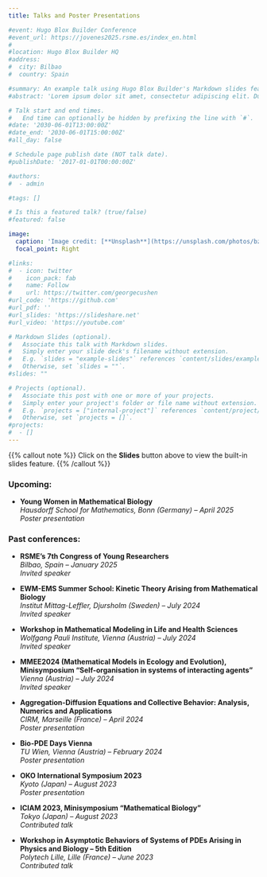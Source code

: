 ```yaml
---
title: Talks and Poster Presentations

#event: Hugo Blox Builder Conference
#event_url: https://jovenes2025.rsme.es/index_en.html
#
#location: Hugo Blox Builder HQ
#address:
#  city: Bilbao
#  country: Spain

#summary: An example talk using Hugo Blox Builder's Markdown slides feature.
#abstract: 'Lorem ipsum dolor sit amet, consectetur adipiscing elit. Duis posuere tellusac convallis placerat. Proin tincidunt magna sed ex sollicitudin condimentum. Sed ac faucibus dolor, scelerisque sollicitudin nisi. Cras purus urna, suscipit quis sapien eu, pulvinar tempor diam.'

# Talk start and end times.
#   End time can optionally be hidden by prefixing the line with `#`.
#date: '2030-06-01T13:00:00Z'
#date_end: '2030-06-01T15:00:00Z'
#all_day: false

# Schedule page publish date (NOT talk date).
#publishDate: '2017-01-01T00:00:00Z'

#authors:
#  - admin

#tags: []

# Is this a featured talk? (true/false)
#featured: false

image:
  caption: 'Image credit: [**Unsplash**](https://unsplash.com/photos/bzdhc5b3Bxs)'
  focal_point: Right

#links:
#  - icon: twitter
#    icon_pack: fab
#    name: Follow
#    url: https://twitter.com/georgecushen
#url_code: 'https://github.com'
#url_pdf: ''
#url_slides: 'https://slideshare.net'
#url_video: 'https://youtube.com'

# Markdown Slides (optional).
#   Associate this talk with Markdown slides.
#   Simply enter your slide deck's filename without extension.
#   E.g. `slides = "example-slides"` references `content/slides/example-slides.md`.
#   Otherwise, set `slides = ""`.
#slides: ""

# Projects (optional).
#   Associate this post with one or more of your projects.
#   Simply enter your project's folder or file name without extension.
#   E.g. `projects = ["internal-project"]` references `content/project/deep-learning/index.md`.
#   Otherwise, set `projects = []`.
#projects:
#  - []
---
```


{{% callout note %}}
Click on the **Slides** button above to view the built-in slides feature.
{{% /callout %}}

### Upcoming:
- **Young Women in Mathematical Biology**  
  *Hausdorff School for Mathematics, Bonn (Germany) – April 2025*  
  *Poster presentation*

### Past conferences:

- **RSME’s 7th Congress of Young Researchers**  
  *Bilbao, Spain – January 2025*  
  *Invited speaker*

- **EWM-EMS Summer School: Kinetic Theory Arising from Mathematical Biology**  
  *Institut Mittag-Leffler, Djursholm (Sweden) – July 2024*  
  *Invited speaker*

- **Workshop in Mathematical Modeling in Life and Health Sciences**  
  *Wolfgang Pauli Institute, Vienna (Austria) – July 2024*  
  *Invited speaker*

- **MMEE2024 (Mathematical Models in Ecology and Evolution), Minisymposium “Self-organisation in systems of interacting agents”**  
  *Vienna (Austria) – July 2024*  
  *Invited speaker*

- **Aggregation-Diffusion Equations and Collective Behavior: Analysis, Numerics and Applications**  
  *CIRM, Marseille (France) – April 2024*  
  *Poster presentation*

- **Bio-PDE Days Vienna**  
  *TU Wien, Vienna (Austria) – February 2024*  
  *Poster presentation*

- **OKO International Symposium 2023**  
  *Kyoto (Japan) – August 2023*  
  *Poster presentation*

- **ICIAM 2023, Minisymposium “Mathematical Biology”**  
  *Tokyo (Japan) – August 2023*  
  *Contributed talk*

- **Workshop in Asymptotic Behaviors of Systems of PDEs Arising in Physics and Biology – 5th Edition**  
  *Polytech Lille, Lille (France) – June 2023*  
  *Contributed talk*

